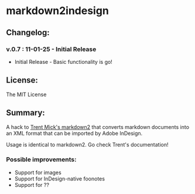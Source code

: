 # markdown2indesign 

## Changelog:

### v.0.7 : 11-01-25 - Initial Release

* Initial Release - Basic functionality is go!

## License:

The MIT License

## Summary:

A hack to [Trent Mick's markdown2](http://code.google.com/p/python-markdown2/) that converts markdown documents into an XML format that can be imported by Adobe InDesign.

Usage is identical to markdown2. Go check Trent's documentation!

### Possible improvements:

* Support for images
* Support for InDesign-native foonotes
* Support for ??
